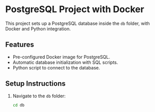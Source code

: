 # PostgreSQL Project with Docker

This project sets up a PostgreSQL database inside the `db` folder, with Docker and Python integration.

## Features
- Pre-configured Docker image for PostgreSQL.
- Automatic database initialization with SQL scripts.
- Python script to connect to the database.

## Setup Instructions

1. Navigate to the `db` folder:
   ```bash
   cd db
